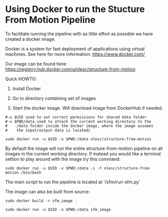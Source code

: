 Using Docker to run the Stucture From Motion Pipeline
=====================================================

To facilitate running the pipeline with as little effort as possible we have created a docker image.

Docker is a system for fast deployment of applications using virtual machines. See here for more information: https://www.docker.com/

Our image can be found here: https://registry.hub.docker.com/u/nlesc/structure-from-motion

Quick HOWTO:

1) Install Docker

2) Go to directory containing set of images

3) Start the docker image. Will download image from DockerHub if needed.

````
#-u $UID used to set correct permissions for shared data folder
#-v $PWD/data used to attach the current working directory to the
#    /data folder inside the docker image, where the image assumes
#    the input/output data is located/

sudo docker run -u $UID -v $PWD:/data nlesc/structure-from-motion
````

By default the image will run the entire structure-from-motion pipeline on all images in the current working directory. If instead you would like a terminal settion to play around with the image try this command:

````
sudo docker run -u $UID -v $PWD:/data -i -t nlesc/structure-from-motion /bin/bash
````

The main script to run the pipeline is located at '/sfm/run-sfm.py'

The image can also be built from source:

````
sudo docker build -r sfm_image .

sudo docker run -u $UID -v $PWD:/data sfm_image
````

